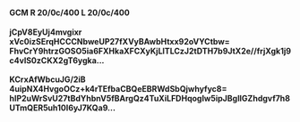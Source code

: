 #### GCM R 20/0c/400 L 20/0c/400
**jCpV8EyUj4mvgixr**<br/>**xVc0izSErqHCCCNbweUP27fXVyBAwbHtxx92oVYCtbw=**<br/>**FhvCrY9htrzGOSO5ia6FXHkaXFCXyKjLlTLCzJ2tDTH7b9JtX2e//frjXgk1j9c4vlS0zCKX2gT6ygka...**<br/><br/>
**KCrxAfWbcuJG/2iB**<br/>**4uipNX4HvgoOCz+k4rTEfbaCBQeEBRWdSbQjwhyfyc8=**<br/>**hIP2uWrSvU27tBdYhbnV5fBArgQz4TuXiLFDHqogIw5ipJBgIlGZhdgvf7h8UTmQER5uh10I6yJ7KQa9...**